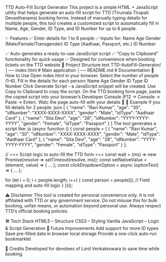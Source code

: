TTD Auto-Fill Script Generator
This project is a simple HTML + JavaScript utility that helps generate an auto-fill script for TTD (Tirumala Tirupati Devasthanams) booking forms.
Instead of manually typing details for multiple people, this tool creates a customized script to automatically fill in Name, Age, Gender, ID Type, and ID Number for up to 6 people.

✨ Features
✅ Enter details for 1 to 6 people
✅ Inputs for:
Name
Age
Gender (Male/Female/Transgender)
ID Type (Aadhaar, Passport, etc.)
ID Number

✅ Auto-generates a ready-to-use JavaScript script
✅ “Copy to Clipboard” functionality for quick usage
✅ Designed for convenience when booking tickets on the TTD website
📂 Project Structure
text
TTD-AutoFill-Generator/
│── index.html        # Main application
│── README.md         # Documentation
🚀 How to Use
Open index.html in your browser.
Select the number of people (1–6).
Fill in the details for each person:
Name
Age
Gender
ID Type
ID Number
Click Generate Script – a JavaScript snippet will be created.
Use Copy to Clipboard to copy the script.
On the TTD booking form page, paste the copied script into your browser’s Developer Console (F12 → Console → Paste → Enter).
Watc the page auto-fill with your details 🎉
📜 Example
If you fill details for 2 people:
json
[
  {
    "name": "Ravi Kumar",
    "age": "30",
    "idNumber": "XXXX-XXXX-XXXX",
    "gender": "Male",
    "idType": "Aadhaar Card"
  },
  {
    "name": "Sita Devi",
    "age": "28",
    "idNumber": "YYYY-YYYY-YYYY",
    "gender": "Female",
    "idType": "Passport"
  }
]
The tool generates a script like:
js
(async function () {
  const people = [
    {
      "name": "Ravi Kumar",
      "age": "30",
      "idNumber": "XXXX-XXXX-XXXX",
      "gender": "Male",
      "idType": "Aadhaar Card"
    },
    {
      "name": "Sita Devi",
      "age": "28",
      "idNumber": "YYYY-YYYY-YYYY",
      "gender": "Female",
      "idType": "Passport"
    }
  ];

  // === Script logic to auto-fill the TTD form ===
  const wait = (ms) => new Promise(resolve => setTimeout(resolve, ms));
  const setNativeValue = (element, value) => { ... };
  const clickDropdownOption = async (optionText) => { ... };

  for (let i = 0; i < people.length; i++) {
    const person = people[i];
    // Field mapping and auto-fill logic
  }
})();

⚠️ Disclaimer
This tool is created for personal convenience only.
It is not affiliated with TTD or any government service.
Do not misuse this for bulk booking, unfair means, or automation beyond personal use.
Always respect TTD’s official booking policies.

🛠️ Tech Stack
HTML5 – Structure
CSS3 – Styling
Vanilla JavaScript – Logic & Script Generation
📌 Future Improvements
Add support for more ID types
Save pre-filled data in browser local storage
Provide a one-click auto-run bookmarklet

🙏 Credits
Developed for devotees of Lord Venkateswara to save time while booking.
